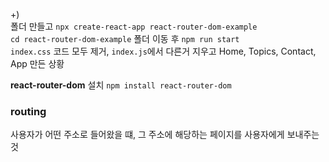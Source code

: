 +)  
폴더 만들고 ```npx create-react-app react-router-dom-example```  
```cd react-router-dom-example``` 폴더 이동 후 ```npm run start```   
```index.css``` 코드 모두 제거, ```index.js```에서 다른거 지우고 Home, Topics, Contact, App 만든 상황   
  
**react-router-dom** 설치 ```npm install react-router-dom```  
### routing
사용자가 어떤 주소로 들어왔을 떄, 그 주소에 해당하는 페이지를 사용자에게 보내주는 것  
